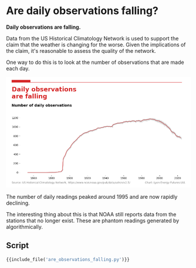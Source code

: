 # Are daily observations falling?

**Daily observations are falling.**

Data from the US Historical Climatology Network is used to support the claim that
the weather is changing for the worse. Given the implications of the claim, it's
reasonable to assess the quality of the network.

One way to do this is to look at the number of observations that are made each day.

![falling observations](../images/are_observations_falling.png)

The number of daily readings peaked around 1995 and are now rapidly declining.

The interesting thing about this is that NOAA still reports data from the stations
that no longer exist. These are phantom readings generated by algorithmically.

## Script

```python
{{include_file('are_observations_falling.py')}}
```